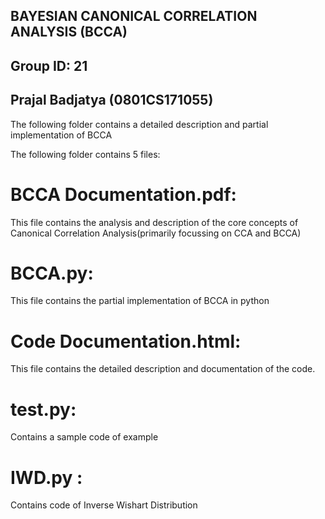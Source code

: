 ## BAYESIAN CANONICAL CORRELATION ANALYSIS (BCCA)

## Group ID: 21
## Prajal Badjatya (0801CS171055)

The following folder contains a detailed description and partial implementation of BCCA

The following folder contains 5 files:

# BCCA Documentation.pdf:
This file contains the analysis and description of the core concepts of Canonical Correlation Analysis(primarily focussing on CCA and BCCA)

# BCCA.py:
This file contains the partial implementation of BCCA in python

# Code Documentation.html:
This file contains the detailed description and documentation of the code.

# test.py:
Contains a sample code of example

# IWD.py :
Contains code of Inverse Wishart Distribution

